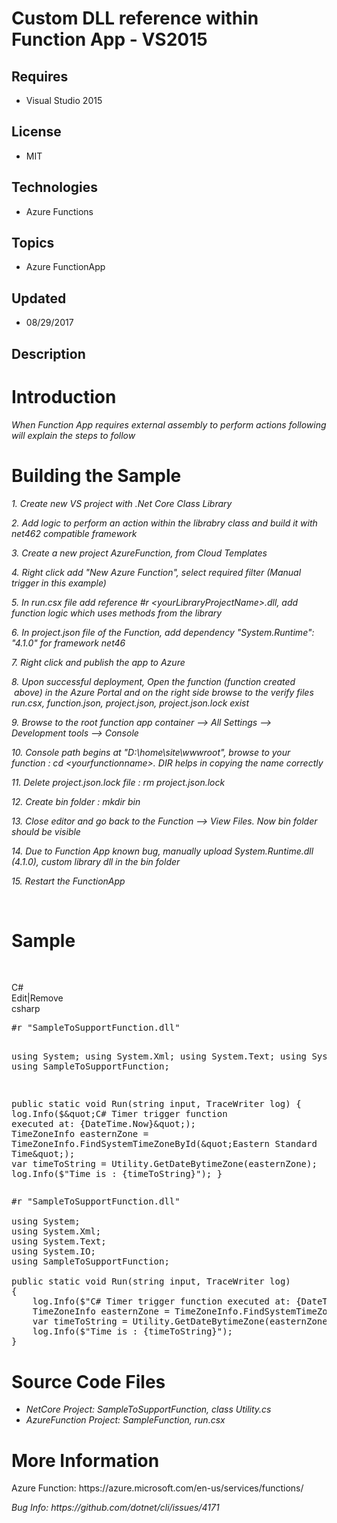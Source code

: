 # Custom DLL reference within Function App - VS2015
## Requires
- Visual Studio 2015
## License
- MIT
## Technologies
- Azure Functions
## Topics
- Azure FunctionApp
## Updated
- 08/29/2017
## Description

<h1>Introduction</h1>
<p><em>When Function App requires external assembly to perform actions following will explain the steps to follow</em></p>
<h1><span>Building the Sample</span></h1>
<p><em>1. Create new VS project with .Net Core Class Library</em></p>
<p><em>2. Add logic to perform an action within the librabry class and build it with net462 compatible framework&nbsp;</em></p>
<p><em>3. Create a new project AzureFunction, from Cloud Templates</em></p>
<p><em>4. Right click add &quot;New Azure Function&quot;, select required filter (Manual trigger in this example)</em></p>
<p><em>5. In run.csx file add reference #r &lt;yourLibraryProjectName&gt;.dll, add function logic which uses methods from the library</em></p>
<p><em>6. In project.json file of the Function, add dependency &quot;System.Runtime&quot;: &quot;4.1.0&quot; for framework net46</em></p>
<p><em>7. Right click and publish the app to Azure</em></p>
<p><em>8. Upon successful deployment, Open the function (function <em>created &nbsp;above</em>) in the Azure Portal and on the right side browse to the verify files run.csx, function.json, project.json, project.json.lock exist</em></p>
<p><em>9. Browse to the root function app container --&gt; All Settings --&gt; Development tools --&gt; Console</em></p>
<p><em>10. Console path begins at &quot;D:\home\site\wwwroot&quot;, browse to your function : cd &lt;yourfunctionname&gt;. DIR helps in copying the name correctly</em></p>
<p><em>11. Delete project.json.lock file : rm project.json.lock</em></p>
<p><em>12. Create bin folder : mkdir bin</em></p>
<p><em>13. Close editor and g</em><em>o back to the Function --&gt; View Files. Now bin folder should be visible</em></p>
<p><em>14. Due to Function App known bug, manually upload System.Runtime.dll (4.1.0), custom library dll in the bin folder</em></p>
<p><em>15. Restart the FunctionApp</em></p>
<p>&nbsp;</p>
<h1>Sample</h1>
<p>&nbsp;</p>
<div class="scriptcode">
<div class="pluginEditHolder" pluginCommand="mceScriptCode">
<div class="title"><span>C#</span></div>
<div class="pluginLinkHolder"><span class="pluginEditHolderLink">Edit</span>|<span class="pluginRemoveHolderLink">Remove</span></div>
<span class="hidden">csharp</span>
<pre class="hidden">#r &quot;SampleToSupportFunction.dll&quot;

using System;
using System.Xml;
using System.Text;
using System.IO;
using SampleToSupportFunction;

public static void Run(string input, TraceWriter log)
{
    log.Info($&quot;C# Timer trigger function executed at: {DateTime.Now}&quot;);
    TimeZoneInfo easternZone = TimeZoneInfo.FindSystemTimeZoneById(&quot;Eastern Standard Time&quot;);
    var timeToString = Utility.GetDateBytimeZone(easternZone);
    log.Info($&quot;Time is : {timeToString}&quot;);
}</pre>
<div class="preview">
<pre class="csharp"><span class="cs__preproc">#r&nbsp;&quot;SampleToSupportFunction.dll</span>&quot;&nbsp;
&nbsp;
<span class="cs__keyword">using</span>&nbsp;System;&nbsp;
<span class="cs__keyword">using</span>&nbsp;System.Xml;&nbsp;
<span class="cs__keyword">using</span>&nbsp;System.Text;&nbsp;
<span class="cs__keyword">using</span>&nbsp;System.IO;&nbsp;
<span class="cs__keyword">using</span>&nbsp;SampleToSupportFunction;&nbsp;
&nbsp;
<span class="cs__keyword">public</span>&nbsp;<span class="cs__keyword">static</span>&nbsp;<span class="cs__keyword">void</span>&nbsp;Run(<span class="cs__keyword">string</span>&nbsp;input,&nbsp;TraceWriter&nbsp;log)&nbsp;
{&nbsp;
&nbsp;&nbsp;&nbsp;&nbsp;log.Info($<span class="cs__string">&quot;C#&nbsp;Timer&nbsp;trigger&nbsp;function&nbsp;executed&nbsp;at:&nbsp;{DateTime.Now}&quot;</span>);&nbsp;
&nbsp;&nbsp;&nbsp;&nbsp;TimeZoneInfo&nbsp;easternZone&nbsp;=&nbsp;TimeZoneInfo.FindSystemTimeZoneById(<span class="cs__string">&quot;Eastern&nbsp;Standard&nbsp;Time&quot;</span>);&nbsp;
&nbsp;&nbsp;&nbsp;&nbsp;var&nbsp;timeToString&nbsp;=&nbsp;Utility.GetDateBytimeZone(easternZone);&nbsp;
&nbsp;&nbsp;&nbsp;&nbsp;log.Info($<span class="cs__string">&quot;Time&nbsp;is&nbsp;:&nbsp;{timeToString}&quot;</span>);&nbsp;
}</pre>
</div>
</div>
</div>
<h1><span>Source Code Files</span></h1>
<ul>
<li><em>NetCore Project: SampleToSupportFunction, class&nbsp;</em><em>Utility.cs</em>
</li><li><em>AzureFunction Project: SampleFunction, run.csx<br>
</em></li></ul>
<h1>More Information</h1>
<p>Azure Function:&nbsp;https://azure.microsoft.com/en-us/services/functions/</p>
<p><em>Bug Info: https://github.com/dotnet/cli/issues/4171</em></p>
